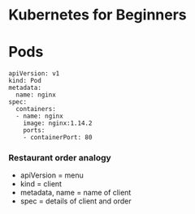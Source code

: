 # Kubernetes for Beginners

# Pods

```
apiVersion: v1
kind: Pod
metadata:
  name: nginx
spec:
  containers:
  - name: nginx
    image: nginx:1.14.2
    ports:
    - containerPort: 80
```

### Restaurant order analogy
- apiVersion = menu
- kind = client
- metadata, name = name of client
- spec = details of client and order

